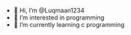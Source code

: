 - 👋 Hi, I’m @Luqmaan1234 
- 👀 I’m interested in programming
- 🌱 I’m currently learning c programming

<!---
Luqmaan1234/Luqmaan1234 is a ✨ special ✨ repository because its `README.md` (this file) appears on your GitHub profile.
You can click the Preview link to take a look at your changes.
--->
